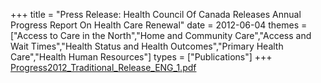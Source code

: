 +++
title = "Press Release: Health Council Of Canada Releases Annual Progress Report On Health Care Renewal"
date = 2012-06-04
themes = ["Access to Care in the North","Home and Community Care","Access and Wait Times","Health Status and Health Outcomes","Primary Health Care","Health Human Resources"]
types = ["Publications"]
+++
[Progress2012_Traditional_Release_ENG_1.pdf](/files/Progress2012_Traditional_Release_ENG_1.pdf)
